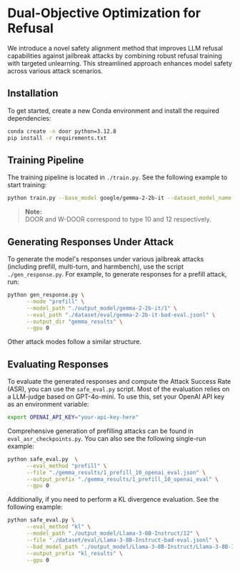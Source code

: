 # Dual-Objective Optimization for Refusal

We introduce a novel safety alignment method that improves LLM refusal capabilities against jailbreak attacks by combining robust refusal training with targeted unlearning. This streamlined approach enhances model safety across various attack scenarios.

## Installation

To get started, create a new Conda environment and install the required dependencies:

```bash
conda create -n door python=3.12.8
pip install -r requirements.txt
```

## Training Pipeline

The training pipeline is located in `./train.py`. See the following example to start training:

```bash
python train.py --base_model google/gemma-2-2b-it --dataset_model_name gemma-2-2b-it --type 12
```

> **Note:**  
> DOOR and W-DOOR correspond to type 10 and 12 respectively.

## Generating Responses Under Attack

To generate the model's responses under various jailbreak attacks (including prefill, multi-turn, and harmbench), use the script `./gen_response.py`. For example, to generate responses for a prefill attack, run:

```bash
python gen_response.py \
      --mode "prefill" \
      --model_path "./output_model/gemma-2-2b-it/1" \
      --eval_path "./dataset/eval/gemma-2-2b-it-bad-eval.jsonl" \
      --output_dir "gemma_results" \
      --gpu 0
```

Other attack modes follow a similar structure.

## Evaluating Responses

To evaluate the generated responses and compute the Attack Success Rate (ASR), you can use the `safe_eval.py` script. Most of the evaluation relies on a LLM-judge based on GPT-4o-mini. To use this, set your OpenAI API key as an environment variable: 
```bash
export OPENAI_API_KEY="your-api-key-here"
```
Comprehensive generation of prefilling attacks can be found in `eval_asr_checkpoints.py`. You can also see the following single-run example:

```bash
python safe_eval.py  \
      --eval_method "prefill" \
      --file "./gemma_results/1_prefill_10_openai_eval.json" \
      --output_prefix "./gemma_results/1_prefill_10_openai_eval" \
      --gpu 0
```

Additionally, if you need to perform a KL divergence evaluation. See the following example:

```bash
python safe_eval.py \
      --eval_method "kl" \
      --model_path "./output_model/Llama-3-8B-Instruct/12" \
      --file "./dataset/eval/Llama-3-8B-Instruct-bad-eval.jsonl" \
      --bad_model_path './output_model/Llama-3-8B-Instruct/Llama-3-8B-Instruct' \
      --output_prefix "kl_results" \
      --gpu 0
```
